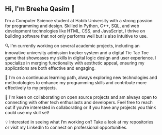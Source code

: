## Hi, I'm Breeha Qasim 👋

<!--
**breehaqasim/breehaqasim** is a ✨ _special_ ✨ repository because its `README.md` (this file) appears on your GitHub profile.

Here are some ideas to get you started:

- 🔭 I’m currently working on ...
- 🌱 I’m currently learning ...
- 👯 I’m looking to collaborate on ...
- 🤔 I’m looking for help with ...
- 💬 Ask me about ...
- 📫 How to reach me: ...
- 😄 Pronouns: ...
- ⚡ Fun fact: ...
-->
I’m a Computer Science student at Habib University with a strong passion for programming and design. Skilled in Python, C++, SQL, and web development technologies like HTML, CSS, and JavaScript, I thrive on building software that not only performs well but is also intuitive to use.

🔍 I'm currently working on several academic projects, including an innovative university admission tracker system and a digital Tic Tac Toe game that showcases my skills in digital logic design and user experience. I specialize in merging functionality with aesthetic appeal, ensuring my applications are both effective and engaging.

🌱 I’m on a continuous learning path, always exploring new technologies and methodologies to enhance my programming skills and contribute more effectively to my projects.

👥 I'm keen on collaborating on open source projects and am always open to connecting with other tech enthusiasts and developers. Feel free to reach out if you’re interested in collaborating or if you have any projects you think could use my skill set!

💡 Interested in seeing what I’m working on? Take a look at my repositories or visit my LinkedIn to connect on professional opportunities.
